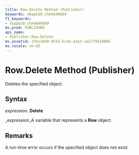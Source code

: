```yaml
---
title: Row.Delete Method (Publisher)
keywords: vbapb10.chm4849669
f1_keywords:
- vbapb10.chm4849669
ms.prod: PUBLISHER
api_name:
- Publisher.Row.Delete
ms.assetid: 2fbc2849-9553-bc4a-a3a2-1a2779819066
ms.locale: en-US
---
```



# Row.Delete Method (Publisher)

Deletes the specified object.


## Syntax

 _expression_. **Delete**

 _expression_A variable that represents a  **Row** object.


## Remarks

A run-time error occurs if the specified object does not exist.



